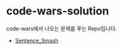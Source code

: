 # code-wars-solution
code-wars에서 나오는 문제를 푸는 Repo입니다.

- [Sentence_Smash](https://github.com/GitHWS/code-wars-solution/blob/main/Sentence_Smash.md)
